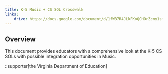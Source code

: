 ```yaml
---
title: K-5 Music + CS SOL Crosswalk
links:
    drive: https://docs.google.com/document/d/1fWB7R4JLkFKoQCHOrZcmy1sf_ECuaAGC52qR-q7xXns/edit?usp=drive_link
---
```


## Overview
This document provides educators with a comprehensive look at the K-5 CS SOLs with possible integration opportunities in Music.

::supporter[the Virginia Department of Education]